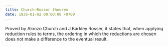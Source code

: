 ```yaml
---
title: Church–Rosser theorem
date: 1936-01-02 00:00:00 +0700
---
```


Proved by Alonzo Church and J.Barkley Rosser, it states that, when applying reduction rules to terms, the ordering in which the reductions are chosen does not make a difference to the eventual result.
